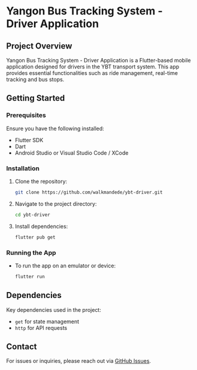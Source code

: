 # Yangon Bus Tracking System - Driver Application 

## Project Overview
Yangon Bus Tracking System - Driver Application is a Flutter-based mobile application designed for drivers in the YBT transport system. This app provides essential functionalities such as ride management, real-time tracking and bus stops.


## Getting Started
### Prerequisites
Ensure you have the following installed:
- Flutter SDK
- Dart
- Android Studio or Visual Studio Code / XCode

### Installation
1. Clone the repository:
   ```bash
   git clone https://github.com/walkmandede/ybt-driver.git
   ```
2. Navigate to the project directory:
   ```bash
   cd ybt-driver
   ```
3. Install dependencies:
   ```bash
   flutter pub get
   ```

### Running the App
- To run the app on an emulator or device:
  ```bash
  flutter run
  ```


## Dependencies
Key dependencies used in the project:
- `get` for state management
- `http` for API requests


## Contact
For issues or inquiries, please reach out via [GitHub Issues](https://github.com/walkmandede/ybt-driver/issues).

